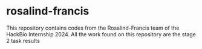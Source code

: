 # rosalind-francis
This repository contains codes from the Rosalind-Francis team of the HackBio Internship 2024. All the work found on this repository are the stage 2 task results
